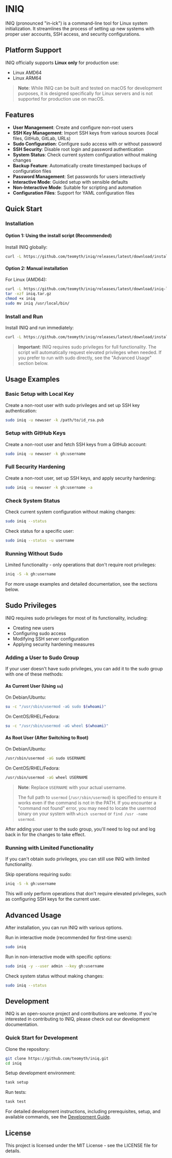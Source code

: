 # INIQ

INIQ (pronounced "in-ick") is a command-line tool for Linux system initialization. It streamlines the process of setting up new systems with proper user accounts, SSH access, and security configurations.

## Platform Support

INIQ officially supports **Linux only** for production use:
- Linux AMD64
- Linux ARM64

> **Note**: While INIQ can be built and tested on macOS for development purposes, it is designed specifically for Linux servers and is not supported for production use on macOS.

## Features

- **User Management**: Create and configure non-root users
- **SSH Key Management**: Import SSH keys from various sources (local files, GitHub, GitLab, URLs)
- **Sudo Configuration**: Configure sudo access with or without password
- **SSH Security**: Disable root login and password authentication
- **System Status**: Check current system configuration without making changes
- **Backup Feature**: Automatically create timestamped backups of configuration files
- **Password Management**: Set passwords for users interactively
- **Interactive Mode**: Guided setup with sensible defaults
- **Non-Interactive Mode**: Suitable for scripting and automation
- **Configuration Files**: Support for YAML configuration files

## Quick Start

### Installation

#### Option 1: Using the install script (Recommended)

Install INIQ globally:

```bash
curl -L https://github.com/teomyth/iniq/releases/latest/download/install.sh | sudo bash
```

#### Option 2: Manual installation

For Linux (AMD64):

```bash
curl -L https://github.com/teomyth/iniq/releases/latest/download/iniq-linux-amd64.tar.gz -o iniq.tar.gz
tar -xzf iniq.tar.gz
chmod +x iniq
sudo mv iniq /usr/local/bin/
```

### Install and Run

Install INIQ and run immediately:

```bash
curl -L https://github.com/teomyth/iniq/releases/latest/download/install.sh | sudo bash && sudo iniq
```

> **Important**: INIQ requires sudo privileges for full functionality. The script will automatically request elevated privileges when needed. If you prefer to run with sudo directly, see the "Advanced Usage" section below.

## Usage Examples

### Basic Setup with Local Key

Create a non-root user with sudo privileges and set up SSH key authentication:

```bash
sudo iniq -u newuser -k /path/to/id_rsa.pub
```

### Setup with GitHub Keys

Create a non-root user and fetch SSH keys from a GitHub account:

```bash
sudo iniq -u newuser -k gh:username
```

### Full Security Hardening

Create a non-root user, set up SSH keys, and apply security hardening:

```bash
sudo iniq -u newuser -k gh:username -a
```

### Check System Status

Check current system configuration without making changes:

```bash
sudo iniq --status
```

Check status for a specific user:

```bash
sudo iniq --status -u username
```

### Running Without Sudo

Limited functionality - only operations that don't require root privileges:

```bash
iniq -S -k gh:username
```

For more usage examples and detailed documentation, see the sections below.

## Sudo Privileges

INIQ requires sudo privileges for most of its functionality, including:

- Creating new users
- Configuring sudo access
- Modifying SSH server configuration
- Applying security hardening measures

### Adding a User to Sudo Group

If your user doesn't have sudo privileges, you can add it to the sudo group with one of these methods:

#### As Current User (Using `su`)

On Debian/Ubuntu:

```bash
su -c "/usr/sbin/usermod -aG sudo $(whoami)"
```

On CentOS/RHEL/Fedora:

```bash
su -c "/usr/sbin/usermod -aG wheel $(whoami)"
```

#### As Root User (After Switching to Root)

On Debian/Ubuntu:

```bash
/usr/sbin/usermod -aG sudo USERNAME
```

On CentOS/RHEL/Fedora:

```bash
/usr/sbin/usermod -aG wheel USERNAME
```

> **Note**: Replace `USERNAME` with your actual username.
>
> The full path to `usermod` (`/usr/sbin/usermod`) is specified to ensure it works even if the command is not in the PATH. If you encounter a "command not found" error, you may need to locate the usermod binary on your system with `which usermod` or `find /usr -name usermod`.

After adding your user to the sudo group, you'll need to log out and log back in for the changes to take effect.

### Running with Limited Functionality

If you can't obtain sudo privileges, you can still use INIQ with limited functionality.

Skip operations requiring sudo:

```bash
iniq -S -k gh:username
```

This will only perform operations that don't require elevated privileges, such as configuring SSH keys for the current user.

## Advanced Usage

After installation, you can run INIQ with various options.

Run in interactive mode (recommended for first-time users):

```bash
sudo iniq
```

Run in non-interactive mode with specific options:

```bash
sudo iniq -y --user admin --key gh:username
```

Check system status without making changes:

```bash
sudo iniq --status
```

## Development

INIQ is an open-source project and contributions are welcome. If you're interested in contributing to INIQ, please check out our development documentation.

### Quick Start for Development

Clone the repository:

```bash
git clone https://github.com/teomyth/iniq.git
cd iniq
```

Setup development environment:

```bash
task setup
```

Run tests:

```bash
task test
```

For detailed development instructions, including prerequisites, setup, and available commands, see the [Development Guide](DEVELOPMENT.md).

## License

This project is licensed under the MIT License - see the LICENSE file for details.
